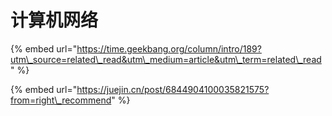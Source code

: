 # 计算机网络

{% embed url="https://time.geekbang.org/column/intro/189?utm\_source=related\_read&utm\_medium=article&utm\_term=related\_read" %}





{% embed url="https://juejin.cn/post/6844904100035821575?from=right\_recommend" %}





